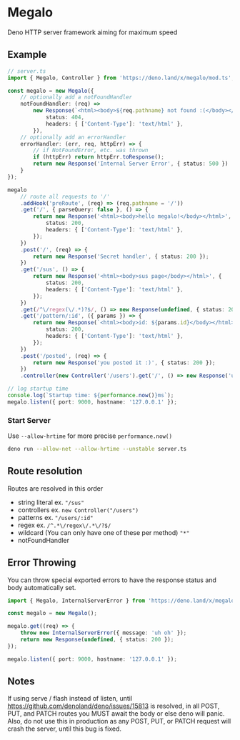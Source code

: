 # Megalo
Deno HTTP server framework aiming for maximum speed

## Example
```ts
// server.ts
import { Megalo, Controller } from 'https://deno.land/x/megalo/mod.ts';

const megalo = new Megalo({
    // optionally add a notFoundHandler
    notFoundHandler: (req) =>
        new Response(`<html><body>${req.pathname} not found :(</body></html>`, {
            status: 404,
            headers: { ['Content-Type']: 'text/html' },
        }),
    // optionally add an errorHandler
    errorHandler: (err, req, httpErr) => {
        // if NotFoundError, etc. was thrown
        if (httpErr) return httpErr.toResponse();
        return new Response('Internal Server Error', { status: 500 })
    }
});

megalo
    // route all requests to '/'
    .addHook('preRoute', (req) => (req.pathname = '/'))
    .get('/', { parseQuery: false }, () => {
        return new Response('<html><body>hello megalo!</body></html>', {
            status: 200,
            headers: { ['Content-Type']: 'text/html' },
        });
    })
    .post('/', (req) => {
        return new Response('Secret handler', { status: 200 });
    })
    .get('/sus', () => {
        return new Response('<html><body>sus page</body></html>', {
            status: 200,
            headers: { ['Content-Type']: 'text/html' },
        });
    })
    .get(/^\/regex(\/.*)?$/, () => new Response(undefined, { status: 200 }))
    .get('/pattern/:id', ({ params }) => {
        return new Response(`<html><body>id: ${params.id}</body></html>`, {
            status: 200,
            headers: { ['Content-Type']: 'text/html' },
        });
    })
    .post('/posted', (req) => {
        return new Response('you posted it :)', { status: 200 });
    })
    .controller(new Controller('/users').get('/', () => new Response('user', { status: 200 })));

// log startup time
console.log(`Startup time: ${performance.now()}ms`);
megalo.listen({ port: 9000, hostname: '127.0.0.1' });
```

### Start Server
Use `--allow-hrtime` for more precise `performance.now()`
```bash
deno run --allow-net --allow-hrtime --unstable server.ts
```

## Route resolution

Routes are resolved in this order
- string literal ex. `"/sus"`
- controllers ex. `new Controller("/users")`
- patterns ex. `"/users/:id"`
- regex ex. `/^.*\/regex\/.*\/?$/`
- wildcard (You can only have one of these per method) `"*"`
- notFoundHandler

## Error Throwing

You can throw special exported errors to have the response status and body automatically set.
```ts
import { Megalo, InternalServerError } from 'https://deno.land/x/megalo/mod.ts';

const megalo = new Megalo();

megalo.get((req) => {
    throw new InternalServerError({ message: 'uh oh' });
    return new Response(undefined, { status: 200 });
});

megalo.listen({ port: 9000, hostname: '127.0.0.1' });
```

## Notes

If using serve / flash instead of listen, until https://github.com/denoland/deno/issues/15813 is resolved, in all POST, PUT, and PATCH routes you MUST await the body or else deno will panic. Also, do not use this in production as any POST, PUT, or PATCH request will crash the server, until this bug is fixed.
